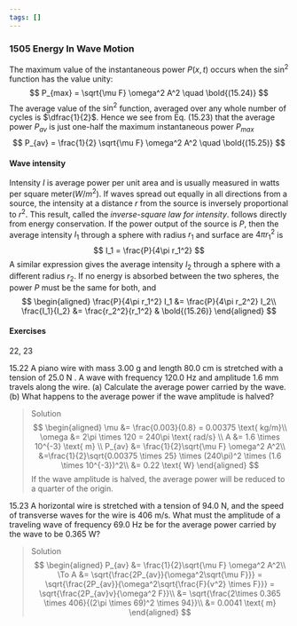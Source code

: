 ```yaml
---
tags: []
---
```


### 1505 Energy In Wave Motion
The maximum value of the instantaneous power $P(x, t)$ occurs when the $\sin^2$ function has the value unity:
$$
P_{max} = \sqrt{\mu F} \omega^2 A^2 \quad \bold{(15.24)}
$$
The average value of the $\sin^2$ function, averaged over any whole number of cycles is $\dfrac{1}{2}$. Hence we see from Eq. (15.23) that the average power $P_{av}$ is just one-half the maximum instantaneous power $P_{max}$
$$
P_{av} = \frac{1}{2} \sqrt{\mu F} \omega^2 A^2  \quad \bold{(15.25)}
$$

#### Wave intensity
Intensity $I$ is average power per unit area and is usually measured in watts per square meter($W/m^2$).
If waves spread out equally in all directions from a source, the intensity at a distance $r$ from the source is inversely proportional to $r^2$. This result, called the *inverse-square law for intensity*. follows directly from energy conservation. If the power output of the source is $P$, then the average intensity $I_1$ through a sphere with radius $r_1$ and surface are $4\pi r_1^2$ is
$$
I_1 = \frac{P}{4\pi r_1^2}
$$
A similar expression gives the average intensity $I_2$ through a sphere with a different radius $r_2$. If no energy is absorbed between the two spheres, the power $P$ must be the same for both, and
$$
\begin{aligned}
\frac{P}{4\pi r_1^2} I_1 &=  \frac{P}{4\pi r_2^2} I_2\\
\frac{I_1}{I_2} &= \frac{r_2^2}{r_1^2} & \bold{(15.26)}
\end{aligned}
$$

#### Exercises
22, 23

15.22 A piano wire with mass $3.00$ g and length $80.0\text{ cm}$ is stretched with a tension of $25.0\text{ N}$ . A wave with frequency $120.0\text{ Hz}$ and amplitude 1.6 mm travels along the wire. (a) Calculate the average power carried by the wave. (b) What happens to the average power if the wave amplitude is halved?
>Solution
$$
\begin{aligned}
\mu &= \frac{0.003}{0.8} = 0.00375 \text{ kg/m}\\
\omega &= 2\pi \times 120 = 240\pi \text{ rad/s} \\
A &= 1.6 \times 10^{-3} \text{ m} \\
P_{av} &= \frac{1}{2}\sqrt{\mu F} \omega^2 A^2\\
&=\frac{1}{2}\sqrt{0.00375 \times 25} \times (240\pi)^2 \times  (1.6 \times 10^{-3})^2\\
&= 0.22 \text{ W}
\end{aligned}
$$
If the wave amplitude is halved, the average power will be reduced to a quarter of the origin.

15.23 A horizontal wire is stretched with a tension of $94.0 \text{ N}$, and the speed of transverse waves for the wire is $406 \text{ m/s}$. What must the amplitude of a traveling wave of frequency $69.0\text{ Hz}$ be for the average power carried by the wave to be $0.365 \text{ W}$?
>Solution
$$
\begin{aligned}
P_{av} &= \frac{1}{2}\sqrt{\mu F} \omega^2 A^2\\
\To A &= \sqrt{\frac{2P_{av}}{\omega^2\sqrt{\mu F}}} = \sqrt{\frac{2P_{av}}{\omega^2\sqrt{\frac{F}{v^2} \times F}}} = \sqrt{\frac{2P_{av}v}{\omega^2 F}}\\
&= \sqrt{\frac{2\times 0.365 \times 406}{(2\pi \times 69)^2 \times 94}}\\
&= 0.0041 \text{ m}
\end{aligned}
$$

